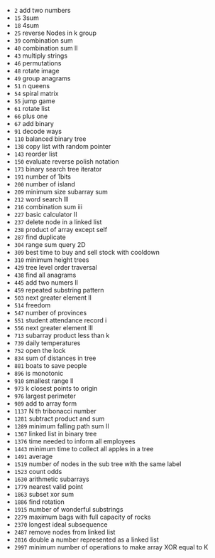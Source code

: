 - `2` add two numbers
- `15` 3sum
- `18` 4sum
- `25` reverse Nodes in k group
- `39` combination sum
- `40` combination sum ll
- `43` multiply strings
- `46` permutations
- `48` rotate image
- `49` group anagrams
- `51` n queens
- `54` spiral matrix
- `55` jump game
- `61` rotate list
- `66` plus one
- `67` add binary
- `91` decode ways
- `110` balanced binary tree
- `138` copy list with random pointer
- `143` reorder list
- `150` evaluate reverse polish notation
- `173` binary search tree iterator
- `191` number of 1bits
- `200` number of island
- `209` minimum size subarray sum
- `212` word search lll
- `216` combination sum iii
- `227` basic calculator II
- `237` delete node in a linked list
- `238` product of array except self
- `287` find duplicate
- `304` range sum query 2D
- `309` best time to buy and sell stock with cooldown
- `310` minimum height trees
- `429` tree level order traversal
- `438` find all anagrams
- `445` add two numers ll
- `459` repeated substring pattern
- `503` next greater element ll
- `514` freedom
- `547` number of provinces
- `551` student attendance record i
- `556` next greater element lll
- `713` subarray product less than k
- `739` daily temperatures
- `752` open the lock
- `834` sum of distances in tree
- `881` boats to save people
- `896` is monotonic
- `910` smallest range ll
- `973` k closest points to origin
- `976` largest perimeter
- `989` add to array form
- `1137` N th tribonacci number
- `1281` subtract product and sum
- `1289` minimum falling path sum II
- `1367` linked list in binary tree
- `1376` time needed to inform all employees
- `1443` minimum time to collect all apples in a tree
- `1491` average
- `1519` number of nodes in the sub tree with the same label
- `1523` count odds
- `1630` arithmetic subarrays
- `1779` nearest valid point
- `1863` subset xor sum
- `1886` find rotation
- `1915` number of wonderful substrings
- `2279` maximum bags with full capacity of rocks
- `2370` longest ideal subsequence
- `2487` remove nodes from linked list
- `2816` double a number represented as a linked list
- `2997` minimum number of operations to make array XOR equal to K